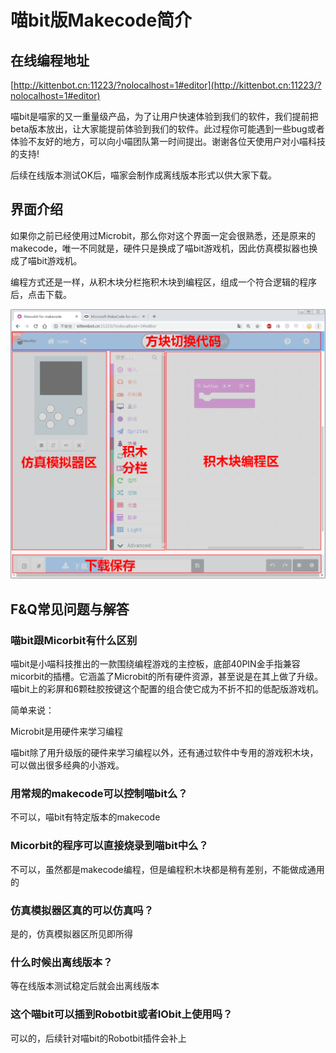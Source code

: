 # 喵bit版Makecode简介

## 在线编程地址

[http://kittenbot.cn:11223/?nolocalhost=1#editor](http://kittenbot.cn:11223/?nolocalhost=1#editor)

喵bit是喵家的又一重量级产品，为了让用户快速体验到我们的软件，我们提前把beta版本放出，让大家能提前体验到我们的软件。此过程你可能遇到一些bug或者体验不友好的地方，可以向小喵团队第一时间提出。谢谢各位天使用户对小喵科技的支持!

后续在线版本测试OK后，喵家会制作成离线版本形式以供大家下载。


## 界面介绍

如果你之前已经使用过Microbit，那么你对这个界面一定会很熟悉，还是原来的makecode，唯一不同就是，硬件只是换成了喵bit游戏机，因此仿真模拟器也换成了喵bit游戏机。

编程方式还是一样，从积木块分栏拖积木块到编程区，组成一个符合逻辑的程序后，点击下载。

![](./image/c02_01.png)

## F&Q常见问题与解答

### 喵bit跟Micorbit有什么区别

喵bit是小喵科技推出的一款围绕编程游戏的主控板，底部40PIN金手指兼容micorbit的插槽。它涵盖了Microbit的所有硬件资源，甚至说是在其上做了升级。喵bit上的彩屏和6颗硅胶按键这个配置的组合使它成为不折不扣的低配版游戏机。

简单来说：

Microbit是用硬件来学习编程

喵bit除了用升级版的硬件来学习编程以外，还有通过软件中专用的游戏积木块，可以做出很多经典的小游戏。

### 用常规的makecode可以控制喵bit么？

不可以，喵bit有特定版本的makecode

### Micorbit的程序可以直接烧录到喵bit中么？

不可以，虽然都是makecode编程，但是编程积木块都是稍有差别，不能做成通用的

### 仿真模拟器区真的可以仿真吗？

是的，仿真模拟器区所见即所得

### 什么时候出离线版本？

等在线版本测试稳定后就会出离线版本

### 这个喵bit可以插到Robotbit或者IObit上使用吗？

可以的，后续针对喵bit的Robotbit插件会补上
